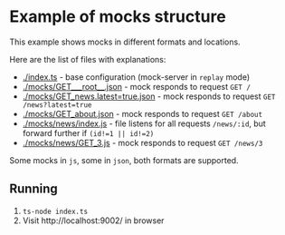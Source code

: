 # Example of mocks structure

This example shows mocks in different formats and locations.

Here are the list of files with explanations:

 * [./index.ts](./index.ts]) - base configuration (mock-server in `replay` mode)
 * [./mocks/GET___root__.json](./mocks/GET___root__.json) - mock responds to request `GET /`
 * [./mocks/GET_news.latest=true.json](./mocks/GET_news.latest=true.json) - mock responds to request `GET /news?latest=true`
 * [./mocks/GET_about.json](./mocks/GET_about.js) - mock responds to request `GET /about`
 * [./mocks/news/index.js](./news/index.js) - file listens for all requests `/news/:id`, but forward further if `(id!=1 || id!=2)`
 * [./mocks/news/GET_3.js](./news/GET_3.js) - mock responds to request `GET /news/3`

Some mocks in `js`, some in `json`, both formats are supported.

## Running

1. `ts-node index.ts`
2. Visit http://localhost:9002/ in browser
